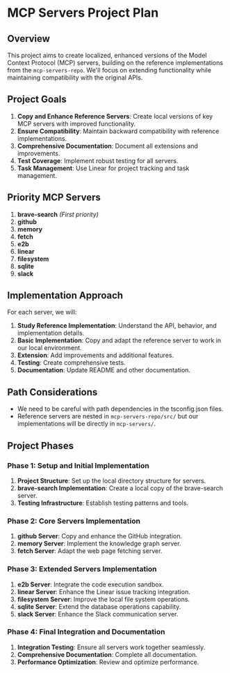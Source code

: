 # MCP Servers Project Plan

## Overview

This project aims to create localized, enhanced versions of the Model Context Protocol (MCP) servers, building on the reference implementations from the `mcp-servers-repo`. We'll focus on extending functionality while maintaining compatibility with the original APIs.

## Project Goals

1. **Copy and Enhance Reference Servers**: Create local versions of key MCP servers with improved functionality.
2. **Ensure Compatibility**: Maintain backward compatibility with reference implementations.
3. **Comprehensive Documentation**: Document all extensions and improvements.
4. **Test Coverage**: Implement robust testing for all servers.
5. **Task Management**: Use Linear for project tracking and task management.

## Priority MCP Servers

1. **brave-search** *(First priority)*
2. **github**
3. **memory**
4. **fetch**
5. **e2b**
6. **linear**
7. **filesystem**
8. **sqlite** 
9. **slack**

## Implementation Approach

For each server, we will:

1. **Study Reference Implementation**: Understand the API, behavior, and implementation details.
2. **Basic Implementation**: Copy and adapt the reference server to work in our local environment.
3. **Extension**: Add improvements and additional features.
4. **Testing**: Create comprehensive tests.
5. **Documentation**: Update README and other documentation.

## Path Considerations

- We need to be careful with path dependencies in the tsconfig.json files.
- Reference servers are nested in `mcp-servers-repo/src/` but our implementations will be directly in `mcp-servers/`.

## Project Phases

### Phase 1: Setup and Initial Implementation

1. **Project Structure**: Set up the local directory structure for servers.
2. **brave-search Implementation**: Create a local copy of the brave-search server.
3. **Testing Infrastructure**: Establish testing patterns and tools.

### Phase 2: Core Servers Implementation

1. **github Server**: Copy and enhance the GitHub integration.
2. **memory Server**: Implement the knowledge graph server.
3. **fetch Server**: Adapt the web page fetching server.

### Phase 3: Extended Servers Implementation

1. **e2b Server**: Integrate the code execution sandbox.
2. **linear Server**: Enhance the Linear issue tracking integration.
3. **filesystem Server**: Improve the local file system operations.
4. **sqlite Server**: Extend the database operations capability.
5. **slack Server**: Enhance the Slack communication server.

### Phase 4: Final Integration and Documentation

1. **Integration Testing**: Ensure all servers work together seamlessly.
2. **Comprehensive Documentation**: Complete all documentation.
3. **Performance Optimization**: Review and optimize performance.